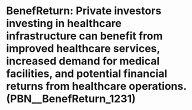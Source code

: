 # BenefReturn: __Private investors investing in healthcare infrastructure can benefit from improved healthcare services, increased demand for medical facilities, and potential financial returns from healthcare operations.__ (PBN__BenefReturn_1231)

